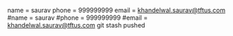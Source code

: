 name = saurav
phone = 999999999
email = khandelwal.saurav@tftus.com
#name = saurav
#phone = 999999999
#email = khandelwal.saurav@tftus.com
git stash pushed

